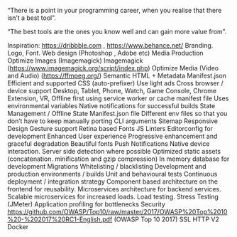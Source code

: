 “There is a point in your programming career, when you realise that there isn’t a best tool”.  

“The best tools are the ones you know well and can gain more value from”.  

Inspiration: https://dribbble.com , https://www.behance.net/ 
Branding. 
Logo, 
Font. 
Web design (Photoshop , Adobe etc) 
Media Production 
Optimize Images (Imagemagick) 
Imagemagick (https://www.imagemagick.org/script/index.php) 
Optimize Media (Video and Audio) (https://ffmpeg.org/) 
Semantic HTML + Metadata 
Manifest.json 
Efficient and supported CSS (auto-prefixer) 
Use light ads Cross browser / device support 
Desktop, 
Tablet, 
Phone, 
Watch, 
Game Console, 
Chrome Extension, 
VR,
Offline first using service worker or cache manifest file 
Uses environmental variables 
Native notifications for successful builds 
State Management / Offline State 
Manifest.json file 
Different env files so that you don’t have to keep manually porting CLI arguments 
Sitemap 
Responsive Design 
Gesture support 
Retina based Fonts 
JS Linters 
Editorconfig for development 
Enhanced User experience 
Progressive enhancement and graceful degradation 
Beautiful fonts 
Push Notifications 
Native device interaction. 
Server side detection where possible 
Optimized static assets (concatenation. minification and gzip compression) 
In memory database for development 
Migrations 
Whitelisting / blacklisting 
Development and production environments / builds 
Unit and behavioural tests 
Continuous deployment / integration strategy 
Component based architecture on the frontend for reusability. 
Microservices architecture for backend services. 
Scalable microservices for increased loads. 
Load testing. 
Stress Testing (JMeter) Application profiling for bottlenecks 
Security https://github.com/OWASP/Top10/raw/master/2017/OWASP%20Top%2010%20-%202017%20RC1-English.pdf (OWASP Top 10 2017) SSL  HTTP V2 Docker
